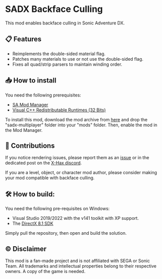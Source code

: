 ﻿# SADX Backface Culling
This mod enables backface culling in Sonic Adventure DX.

## 📋 Features
* Reimplements the double-sided material flag.
* Patches many materials to use or not use the double-sided flag.
* Fixes all quad/strip parsers to maintain winding order.

## 📥 How to install
You need the following prerequisites:
* [SA Mod Manager](https://github.com/X-Hax/SA-Mod-Manager)
* [Visual C++ Redistributable Runtimes (32 Bits)](https://aka.ms/vs/17/release/vc_redist.x86.exe)

To install this mod, download the mod archive from [here](https://github.com/kellsnc/sadx-backface-culling/releases/latest) and drop the "sadx-multiplayer" folder into your "mods" folder. Then, enable the mod in the Mod Manager.

## 🤝 Contributions
If you notice rendering issues, please report them as an [issue](https://github.com/kellsnc/sadx-backface-culling/issues) or in the dedicated post on the [X-Hax discord](https://discord.gg/gqJCF47).

If you are a level, object, or character mod author, please consider making your mod compatible with backface culling.

## 🛠 How to build:
You need the following pre-requisites on Windows:
* Visual Studio 2019/2022 with the v141 toolkit with XP support.
* The [DirectX 8.1 SDK](https://archive.org/details/dx81sdk_full)

Simply pull the repository, then open and build the solution.

## ©️ Disclaimer
This mod is a fan-made project and is not affiliated with SEGA or Sonic Team. All trademarks and intellectual properties belong to their respective owners. A copy of the game is needed.